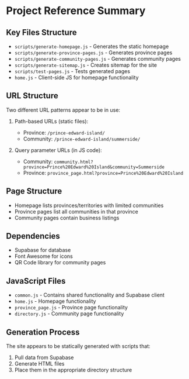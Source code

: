 # Project Reference Summary

## Key Files Structure
- `scripts/generate-homepage.js` - Generates the static homepage
- `scripts/generate-province-pages.js` - Generates province pages
- `scripts/generate-community-pages.js` - Generates community pages
- `scripts/generate-sitemap.js` - Creates sitemap for the site
- `scripts/test-pages.js` - Tests generated pages
- `home.js` - Client-side JS for homepage functionality

## URL Structure
Two different URL patterns appear to be in use:
1. Path-based URLs (static files):
   - Province: `/prince-edward-island/`
   - Community: `/prince-edward-island/summerside/`

2. Query parameter URLs (in JS code):
   - Community: `community.html?province=Prince%20Edward%20Island&community=Summerside`
   - Province: `province_page.html?province=Prince%20Edward%20Island`

## Page Structure
- Homepage lists provinces/territories with limited communities
- Province pages list all communities in that province
- Community pages contain business listings

## Dependencies
- Supabase for database
- Font Awesome for icons
- QR Code library for community pages

## JavaScript Files
- `common.js` - Contains shared functionality and Supabase client
- `home.js` - Homepage functionality
- `province_page.js` - Province page functionality
- `directory.js` - Community page functionality

## Generation Process
The site appears to be statically generated with scripts that:
1. Pull data from Supabase
2. Generate HTML files
3. Place them in the appropriate directory structure